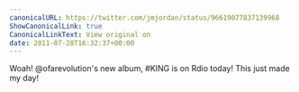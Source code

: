 ```yaml
---
canonicalURL: https://twitter.com/jmjordan/status/96619077837139968
ShowCanonicalLink: true
CanonicalLinkText: View original on
date: 2011-07-28T16:32:37+00:00
---
```

Woah! @ofarevolution's new album, #KING is on Rdio today! This just made my day!